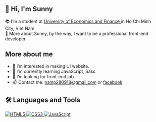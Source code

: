 
<h2> 👋 Hi, I'm Sunny </h2>

📚 I'm a student at <a href="https://www.uef.edu.vn/"> University of Economics and Finance </a> in Ho Chi Minh City, Viet Nam <br>
💞️ More about Sunny, by the way, I want to be a professional front-end developer.

<h2>  More about me  </h2>

- 👀 I’m interested in making UI website.
- 🌱 I’m currently learning JavaScript, Sass.
- 💞️ I’m looking for front-end job.
- 📫 Contact me: namp280918@gmail.com or <a href ="https://www.facebook.com/Sunny.pnhn"> facebook </a>

<h2> 🛠️ Languages and Tools </h2>
<a target="_blank" rel="noopener noreferrer nofollow" href="https://camo.githubusercontent.com/4a5f84f17a4e32d3e66234308e888e78a5f8837151ef730bcc80dab5d492859d/68747470733a2f2f696d672e736869656c64732e696f2f62616467652f68746d6c352d6530373033352e7376673f7374796c653d666f722d7468652d6261646765266c6f676f3d68746d6c35266c6f676f436f6c6f723d7768697465">
<img src="https://camo.githubusercontent.com/4a5f84f17a4e32d3e66234308e888e78a5f8837151ef730bcc80dab5d492859d/68747470733a2f2f696d672e736869656c64732e696f2f62616467652f68746d6c352d6530373033352e7376673f7374796c653d666f722d7468652d6261646765266c6f676f3d68746d6c35266c6f676f436f6c6f723d7768697465" alt="HTML5" data-canonical-src="https://img.shields.io/badge/html5-e07035.svg?style=for-the-badge&amp;logo=html5&amp;logoColor=white" style="max-width: 100%;">
</a>

<a target="_blank" rel="noopener noreferrer nofollow" href="https://camo.githubusercontent.com/32c780811784a69d4d4d115f61646e43ecb6be035f547c4484b3edb4b2547047/68747470733a2f2f696d672e736869656c64732e696f2f62616467652f637373332d3239363566312e7376673f7374796c653d666f722d7468652d6261646765266c6f676f3d63737333266c6f676f436f6c6f723d7768697465">
<img src="https://camo.githubusercontent.com/32c780811784a69d4d4d115f61646e43ecb6be035f547c4484b3edb4b2547047/68747470733a2f2f696d672e736869656c64732e696f2f62616467652f637373332d3239363566312e7376673f7374796c653d666f722d7468652d6261646765266c6f676f3d63737333266c6f676f436f6c6f723d7768697465" alt="CSS3" data-canonical-src="https://img.shields.io/badge/css3-2965f1.svg?style=for-the-badge&amp;logo=css3&amp;logoColor=white" style="max-width: 100%;">
</a>

<a target="_blank" rel="noopener noreferrer nofollow" href="https://camo.githubusercontent.com/c8a313ddabf62fcb55ce830278ff44430546e9347375831d3f093eeb84ed1514/68747470733a2f2f696d672e736869656c64732e696f2f62616467652f6a6176617363726970742d3332333333302e7376673f7374796c653d666f722d7468652d6261646765266c6f676f3d6a617661736372697074266c6f676f436f6c6f723d663064623466">
<img src="https://camo.githubusercontent.com/c8a313ddabf62fcb55ce830278ff44430546e9347375831d3f093eeb84ed1514/68747470733a2f2f696d672e736869656c64732e696f2f62616467652f6a6176617363726970742d3332333333302e7376673f7374796c653d666f722d7468652d6261646765266c6f676f3d6a617661736372697074266c6f676f436f6c6f723d663064623466" alt="JavaScript" data-canonical-src="https://img.shields.io/badge/javascript-323330.svg?style=for-the-badge&amp;logo=javascript&amp;logoColor=f0db4f" style="max-width: 100%;">
</a>
<!---
Shunadesu/Shunadesu is a ✨ special ✨ repository because its `README.md` (this file) appears on your GitHub profile.
You can click the Preview link to take a look at your changes.
--->

